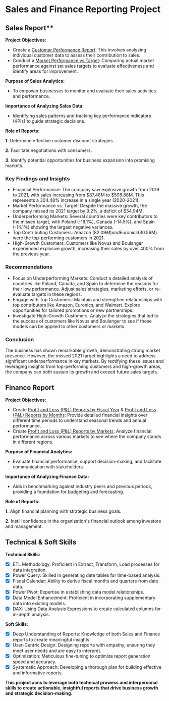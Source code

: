 # Sales and Finance Reporting Project
## Sales Report**
**Project Objectives:**
-  Create a [Customer Performance Report](https://github.com/Midoford/Sales_Analysis/blob/main/Customer_Performance_Report.pdf): This involves analyzing individual customer data to assess their contribution to sales.
- Conduct a [Market Performance vs Target](https://github.com/Midoford/Sales_Analysis/blob/main/Marekt_Performance_vs_Target.pdf): Comparing actual market performance against set sales targets to evaluate effectiveness and identify areas for improvement.

**Purpose of Sales Analytics:**
- To empower businesses to monitor and evaluate their sales activities and performance.

**Importance of Analyzing Sales Data:**
- Identifying sales patterns and tracking key performance indicators (KPIs) to guide strategic decisions.

**Role of Reports:**

**1.** Determine effective customer discount strategies.

**2.** Facilitate negotiations with consumers.

**3.** Identify potential opportunities for business expansion into promising markets.

### Key Findings and Insights
- Financial Performance: The company saw explosive growth from 2019 to 2021, with sales increasing from $87.48M to $598.88M. This represents a 304.48% increase in a single year (2020-2021).
- Market Performance vs. Target: Despite the massive growth, the company missed its 2021 target by 9.2%, a deficit of $54.94M.
- Underperforming Markets: Several countries were key contributors to the missed target, with Poland (-18.1%), Canada (-14.5%), and Spain (-14.1%) showing the largest negative variances.
- Top Contributing Customers: Amazon ($82.09M) and Euronics ($30.56M) were the top-performing customers in 2021.
- High-Growth Customers: Customers like Novus and Boulanger experienced explosive growth, increasing their sales by over 400% from the previous year.

### Recommendations
- Focus on Underperforming Markets: Conduct a detailed analysis of countries like Poland, Canada, and Spain to determine the reasons for their low performance. Adjust sales strategies, marketing efforts, or re-evaluate targets in these regions.
- Engage with Top Customers: Maintain and strengthen relationships with top contributors like Amazon, Euronics, and Walmart. Explore opportunities for tailored promotions or new partnerships.
- Investigate High-Growth Customers: Analyze the strategies that led to the success of customers like Novus and Boulanger to see if these models can be applied to other customers or markets.

### Conclusion
The business has shown remarkable growth, demonstrating strong market presence. However, the missed 2021 target highlights a need to address significant underperformance in key markets. By rectifying these issues and leveraging insights from top-performing customers and high-growth areas, the company can both sustain its growth and exceed future sales targets.

## Finance Report
**Project Objectives:**
- Create [Profit and Loss (P&L) Reports by Fiscal Year](https://github.com/Midoford/Sales_Analysis/blob/main/P%26L_by_Year.pdf) & [Profit and Loss (P&L) Reports by  Months](https://github.com/Midoford/Sales_Analysis/blob/main/P%26L_by_Month.pdf): Provide detailed financial insights over different time periods to understand seasonal trends and annual performance.
- Create [Profit and Loss (P&L) Reports by Markets](https://github.com/Midoford/Sales_Analysis/blob/main/P%26L_by_Market.pdf): Analyze financial performance across various markets to see where the company stands in different regions.

**Purpose of Financial Analytics:**
- Evaluate financial performance, support decision-making, and facilitate communication with stakeholders.

**Importance of Analyzing Finance Data:**
- Aids in benchmarking against industry peers and previous periods, providing a foundation for budgeting and forecasting.

**Role of Reports:**

**1.** Align financial planning with strategic business goals.

**2.** Instill confidence in the organization's financial outlook among investors and management.

## Technical & Soft Skills
**Technical Skills:**
- [x] ETL Methodology: Proficient in Extract, Transform, Load processes for data integration.
- [x] Power Query: Skilled in generating date tables for time-based analysis.
- [x] Fiscal Calendar: Ability to derive fiscal months and quarters from date data.
- [x] Power Pivot: Expertise in establishing data model relationships.
- [x] Data Model Enhancement: Proficient in incorporating supplementary data into existing models.
- [x] DAX: Using Data Analysis Expressions to create calculated columns for in-depth analysis.

**Soft Skills:**
- [x] Deep Understanding of Reports: Knowledge of both Sales and Finance reports to create meaningful insights.
- [x] User-Centric Design: Designing reports with empathy, ensuring they meet user needs and are easy to interpret.
- [x] Optimization: Meticulous fine-tuning to optimize report generation speed and accuracy.
- [x] Systematic Approach: Developing a thorough plan for building effective and informative reports.

**This project aims to leverage both technical prowess and interpersonal skills to create actionable, insightful reports that drive business growth and strategic decision-making.**
